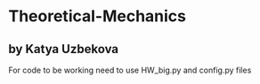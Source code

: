 # Theoretical-Mechanics
## by Katya Uzbekova
  For code to be working need to use HW_big.py and config.py files
